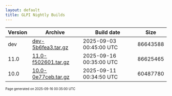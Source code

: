 ```yaml
---
layout: default
title: GLPI Nightly Builds
---
```


Version|Archive|Build date|Size
---|---|---|---
dev|[dev-5b6fea3.tar.gz](dev-5b6fea3.tar.gz)|2025-09-03 00:45:00 UTC|86643588
11.0|[11.0-f502601.tar.gz](11.0-f502601.tar.gz)|2025-09-16 00:35:00 UTC|86625465
10.0|[10.0-0e77ceb.tar.gz](10.0-0e77ceb.tar.gz)|2025-09-11 00:34:50 UTC|60487780

<font size="1">Page generated on 2025-09-16 00:35:00 UTC</font>
